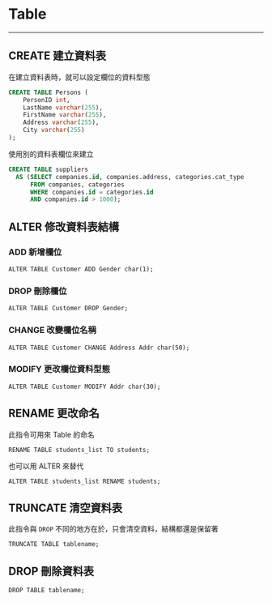 # Table

---

## CREATE 建立資料表

在建立資料表時，就可以設定欄位的資料型態

```SQL
CREATE TABLE Persons (
    PersonID int,
    LastName varchar(255),
    FirstName varchar(255),
    Address varchar(255),
    City varchar(255) 
);
```

使用別的資料表欄位來建立

```SQL
CREATE TABLE suppliers
  AS (SELECT companies.id, companies.address, categories.cat_type
      FROM companies, categories
      WHERE companies.id = categories.id
      AND companies.id > 1000);
```

## ALTER 修改資料表結構

### ADD 新增欄位

```
ALTER TABLE Customer ADD Gender char(1);
```

### DROP 刪除欄位

```
ALTER TABLE Customer DROP Gender;
```

### CHANGE 改變欄位名稱

```
ALTER TABLE Customer CHANGE Address Addr char(50);
```

### MODIFY 更改欄位資料型態

```
ALTER TABLE Customer MODIFY Addr char(30);
```

## RENAME 更改命名

此指令可用來 Table 的命名

```
RENAME TABLE students_list TO students;
```

也可以用 ALTER 來替代

```
ALTER TABLE students_list RENAME students;
```

## TRUNCATE 清空資料表

此指令與 `DROP` 不同的地方在於，只會清空資料，結構都還是保留著

```
TRUNCATE TABLE tablename;
```

## DROP 刪除資料表

```
DROP TABLE tablename;
```



